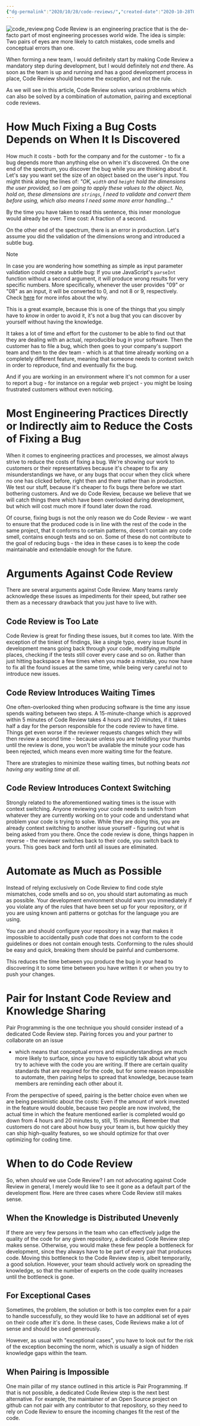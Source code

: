 ```yaml
---
{"dg-permalink":"2020/10/28/code-reviews/","created-date":"2020-10-28T00:00:00","dg-home":false,"dg-pinned":false,"dg-home-link":false,"dg-publish":true,"excerpt":"Code Review is an important part of every software development process. However, it catches mistakes and errors too late and its place as a default step during development should be replaced with other engineering practices.","disabled rules":["header-increment","yaml-title","yaml-title-alias","file-name-heading"],"title":"Code Reviews Should Be the Exception, Not the Rule","aliases":["Code Reviews Should Be the Exception, Not the Rule"],"linter-yaml-title-alias":"Code Reviews Should Be the Exception, Not the Rule","updated-date":"2025-05-05T17:44:21","tags":["dgarticle","Quality","Engineering"],"dg-path":"2020-10-28-code-reviews.md","permalink":"/2020/10/28/code-reviews/","dgPassFrontmatter":true}
---
```



![code_review.png](/img/user/attachments/code_review.png)
Code Review is an engineering practice that is the de-facto part of most
engineering  processes world wide. The idea is simple: Two pairs of eyes are
more likely to catch mistakes, code smells and conceptual errors than one.

When forming a new team, I would definitely start by making Code Review a
mandatory step during development, but I would definitely not _end_ there. As
soon as the team is up and running and has a good development process in place,
Code Review should become the exception, and not the rule.

As we will see in this article, Code Review solves various problems which can
also be solved by a combination of automation, pairing and exceptional code
reviews.

# How Much Fixing a Bug Costs Depends on When It Is Discovered

How much it costs - both for the company and for the customer - to fix a bug
depends more than anything else on when it's discovered. On the one end of the
spectrum, you discover the bug while you are thinking about it. Let's say you
want set the size of an object based on the user's input. You might think along
the lines of: _"OK, `width` and `height` hold the dimensions the user provided,
so I am going to apply these values to the object.  No, hold on, these
dimensions are `strings`, I need to validate and convert them before using,
which also means I need some more error handling..."_

By the time you have taken to read this sentence, this inner monologue would
already be over. Time cost: A fraction of a second.

On the other end of the spectrum, there is an error in production. Let's assume
you did the validation of the dimensions wrong and introduced a subtle bug.

> [!note]
> In case you are wondering how something as simple as input parameter
> validation could create a subtle bug: If you use JavaScript's `parseInt`
> function without a second argument, it will produce wrong results for very
> specific numbers. More specifically, whenever the user provides "09" or "08"
> as an input, it will be converted to 0, and not 8 or 9, respectively. Check
> [here](https://stackoverflow.com/questions/850341/how-do-i-work-around-javascripts-parseint-octal-behavior)
> for more infos about the why.  
>
> This is a great example, because this is one of the things that you simply
> have to _know_ in order to avoid it, it's not a bug that you can discover by
> yourself without having the knowledge.

It takes a lot of time and effort for the customer to be able to find out that
they are dealing with an actual, reproducible bug in your software. Then the
customer has to file a bug, which then goes to your company's support team and
then to the dev team - which is at that time already working on a completely
different feature, meaning that someone needs to context switch in order to
reproduce, find and eventually fix the bug.

And if you are working in an environment where it's not common for a user to
report a bug - for instance on a regular web project - you might be losing
frustrated customers without even noticing.

# Most Engineering Practices Directly or Indirectly aim to Reduce the Costs of Fixing a Bug
When it comes to engineering practices and processes, we almost always strive to
reduce the costs of fixing a bug. We're showing our work to customers or their
representatives because it's cheaper to fix any misunderstandings we have, or
any bugs that occur when they click where no one has clicked before, right then
and there rather than in production. We test our stuff, because it's cheaper to
fix bugs there before we start bothering customers. And we do Code Review,
because we believe that we will catch things there which have been overlooked
during development, but which will cost much more if found later down the road.

Of course, fixing bugs is not the only reason we do Code Review - we want to
ensure that the produced code is in line with the rest of the code in the same
project, that it conforms to certain patterns, doesn't contain any code smell,
contains enough tests and so on. Some of these do not contribute to the goal of
reducing bugs - the idea in these cases is to keep the code maintainable and
extendable enough for the future.

# Arguments Against Code Review
There are several arguments against Code Review. Many teams rarely acknowledge
these issues as impediments for their speed, but rather see them as a necessary
drawback that you just have to live with.

## Code Review is Too Late
Code Review is great for finding these issues, but it comes too late. With the
exception of the tiniest of findings, like a single typo, every issue found in
development means going back through your code, modifying multiple places,
checking if the tests still cover every case and so on. Rather than just hitting
backspace a few times when you made a mistake, you now have to fix all the found
issues at the same time, while being very careful not to introduce new issues.

## Code Review Introduces Waiting Times
One often-overlooked thing when producing software is the time any issue spends
waiting between two steps. A 15-minute-change which is approved within 5 minutes
of Code Review takes 4 hours and 20 minutes, if it takes half a day for the
person responsible for the code review to have time. Things get even worse if
the reviewer requests changes which they will then review a second time -
because unless you are twiddling your thumbs until the review is done, you won't
be available the minute your code has been rejected, which means even more
waiting time for the feature.

There are strategies to minimize these waiting times, but nothing beats _not
having any waiting time at all_.

## Code Review Introduces Context Switching
Strongly related to the aforementioned waiting times is the issue with context
switching. Anyone reviewing your code needs to switch from whatever they are
currently working on to your code and understand what problem your code is
trying to solve. While they are doing this, you are already context switching to
another issue yourself - figuring out what is being asked from you there. Once
the code review is done, things happen in reverse - the reviewer switches back
to their code, you switch back to yours. This goes back and forth until all
issues are eliminated.

# Automate as Much as Possible
Instead of relying exclusively on Code Review to find code style mismatches,
code smells and so on, you should start automating as much as possible. Your
development environment should warn you immediately if you violate any of the
rules that have been set up for your repository, or if you are using known anti
patterns or gotchas for the language you are using.

You can and should configure your repository in a way that makes it impossible
to accidentally push code that does not conform to the code guidelines or does
not contain enough tests. Conforming to the rules should be easy and quick,
breaking them should be painful and cumbersome.

This reduces the time between you produce the bug in your head to discovering it
to some time between you have written it or when you try to push your changes.

# Pair for Instant Code Review and Knowledge Sharing
Pair Programming is the one technique you should consider instead of a dedicated
Code Review step. Pairing forces you and your partner to collaborate on an issue
- which means that conceptual errors and misunderstandings are much more likely
to surface, since you have to explicitly talk about what you try to achieve with
the code you are writing. If there are certain quality standards that are
required for the code, but for some reason impossible to automate, then pairing
helps to spread that knowledge, because team members are reminding each other
about it.

From the perspective of speed, pairing is the better choice even when we are
being pessimistic about the costs: Even if the amount of work invested in the
feature would double, because two people are now involved, the actual time in
which the feature mentioned earlier is completed would go down from 4 hours and
20 minutes to, still, 15 minutes. Remember that customers do not care about how
busy your team is, but how quickly they can ship high-quality features, so we
should optimize for that over optimizing for coding time.

# When to do Code Review
So, when _should_ we use Code Review? I am not advocating against Code Review in
general, I merely would like to see it gone as a default part of the development
flow. Here are three cases where Code Review still makes sense.

## When the Knowledge is Distributed Unevenly
If there are very few persons in the team who can effectively judge the quality
of the code for any given repository, a dedicated Code Review step makes sense.
Otherwise, you would make these few people a bottleneck for development, since
they always have to be part of every pair that produces code. Moving this
bottleneck to the Code Review step is, albeit temporarily, a good solution.
However, your team should actively work on spreading the knowledge, so that the
number of experts on the code quality increases until the bottleneck is gone.

## For Exceptional Cases
Sometimes, the problem, the solution or both is too complex even for a pair to
handle successfully, so they would like to have an additional set of eyes on
their code after it's done.  In these cases, Code Reviews make a lot of sense
and should be used generously.

However, as usual with "exceptional cases", you have to look out for the risk of
the exception becoming the norm, which is usually a sign of hidden knowledge
gaps within the team.

## When Pairing is Impossible
One main pillar of my stance outlined in this article is Pair Programming. If
that is not possible, a dedicated Code Review step is the next best alternative.
For example, the maintainer of an Open Source project on github can not pair
with any contributor to that repository, so they need to rely on Code Review to
ensure the incoming changes fit the rest of the code.
